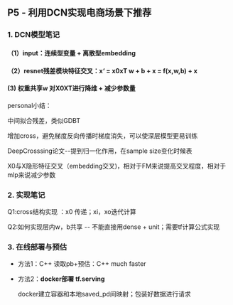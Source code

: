 ## P5 - 利用DCN实现电商场景下推荐

### 1.  DCN模型笔记

#### （1）input：连续型变量 + 离散型embedding

#### （2）resnet残差模块特征交叉：x‘ = x0xT w + b + x = f(x,w,b) + x

####   (3) 权重共享w 对X0XT进行降维 + 减少参数量

personal小结：

中间拟合残差，类似GDBT

增加cross，避免梯度反向传播时梯度消失，可以使深层模型更易训练

DeepCrosssing论文--提到归一化作用，在sample size变化时候表

X0与X隐形特征交叉（embedding交叉)，相对于FM来说提高交叉程度，相对于mlp来说减少参数

### 2. 实现笔记

Q1:cross结构实现 ：x0 传递；xi，xo迭代计算

Q2:如何实现层内w，b共享 -- 不能直接用dense + unit；需要tf计算公式实现

### 3. 在线部署与预估

* 方法1：C++ 读取pb+预估：C++ much faster

* 方法2：**docker部署 tf.serving**

  docker建立容器和本地saved_pd间映射；包装好数据进行请求

  
